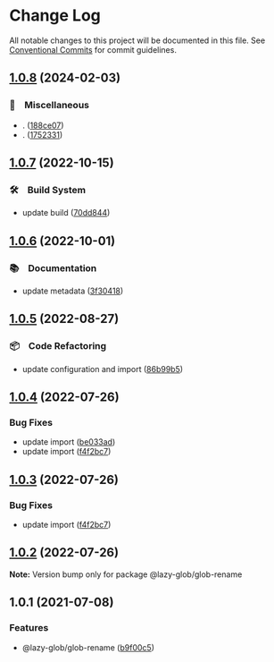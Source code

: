# Change Log

All notable changes to this project will be documented in this file.
See [Conventional Commits](https://conventionalcommits.org) for commit guidelines.

## [1.0.8](https://github.com/bluelovers/ws-glob/compare/@lazy-glob/glob-rename@1.0.7...@lazy-glob/glob-rename@1.0.8) (2024-02-03)



### 🔖　Miscellaneous

* . ([188ce07](https://github.com/bluelovers/ws-glob/commit/188ce07e8b49a524be68d73f96fe4f86c9d33c03))
* . ([1752331](https://github.com/bluelovers/ws-glob/commit/1752331f17849245e403b8619ebdb7f8a4000b9e))



## [1.0.7](https://github.com/bluelovers/ws-glob/compare/@lazy-glob/glob-rename@1.0.6...@lazy-glob/glob-rename@1.0.7) (2022-10-15)



### 🛠　Build System

* update build ([70dd844](https://github.com/bluelovers/ws-glob/commit/70dd844d197238514ce8744f2eb0994936f0c132))



## [1.0.6](https://github.com/bluelovers/ws-glob/compare/@lazy-glob/glob-rename@1.0.5...@lazy-glob/glob-rename@1.0.6) (2022-10-01)



### 📚　Documentation

* update metadata ([3f30418](https://github.com/bluelovers/ws-glob/commit/3f30418f0fe0441a71f77a889402645f8ed2df6e))



## [1.0.5](https://github.com/bluelovers/ws-glob/compare/@lazy-glob/glob-rename@1.0.4...@lazy-glob/glob-rename@1.0.5) (2022-08-27)



### 📦　Code Refactoring

* update configuration and import ([86b99b5](https://github.com/bluelovers/ws-glob/commit/86b99b509badbacb5c5deceff92578a1170b8ef3))



## [1.0.4](https://github.com/bluelovers/ws-glob/compare/@lazy-glob/glob-rename@1.0.1...@lazy-glob/glob-rename@1.0.4) (2022-07-26)


### Bug Fixes

* update import ([be033ad](https://github.com/bluelovers/ws-glob/commit/be033ad34afd1feccae8c332f169a76a020a1125))
* update import ([f4f2bc7](https://github.com/bluelovers/ws-glob/commit/f4f2bc79c1b479c0d8e1e82bfd9bb84a5ddc32dd))





## [1.0.3](https://github.com/bluelovers/ws-glob/compare/@lazy-glob/glob-rename@1.0.1...@lazy-glob/glob-rename@1.0.3) (2022-07-26)


### Bug Fixes

* update import ([f4f2bc7](https://github.com/bluelovers/ws-glob/commit/f4f2bc79c1b479c0d8e1e82bfd9bb84a5ddc32dd))





## [1.0.2](https://github.com/bluelovers/ws-glob/compare/@lazy-glob/glob-rename@1.0.1...@lazy-glob/glob-rename@1.0.2) (2022-07-26)

**Note:** Version bump only for package @lazy-glob/glob-rename





## 1.0.1 (2021-07-08)


### Features

* @lazy-glob/glob-rename ([b9f00c5](https://github.com/bluelovers/ws-glob/commit/b9f00c591d6650cd1dc60a0b600fed5bcbc66a87))
